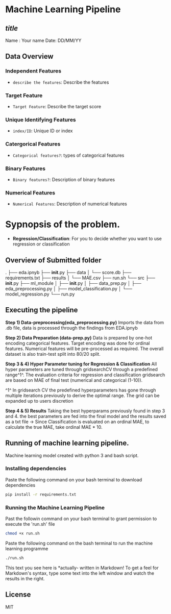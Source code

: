 # Machine Learning Pipeline
## *title*
Name : Your name 
Date​: DD/MM/YY
## Data Overview
### Independent Features
* `describe the features`​: Describe the features
### Target Feature
* `Target Feature`: Describe the target score
### Unique Identifying Features
* `index/ID`: Unique ID or index
### Catergorical Features
* `Categorical features?`: types of categorical features
### Binary Features
* `Binary features?`: Description of binary features
### Numerical Features
* `Numerical Features`: Description of numerical features

# Sypnopsis of the problem. 
* **Regression/Classification**: For you to decide whether you want to use regression or classification

## Overview of Submitted folder
.
├── eda.ipnyb
├── __init__.py
├── data
│   └── score.db
├── requirements.txt
├── results
│   └── MAE.csv
├── run.sh
└── src
    ├── __init__.py
    ├── ml_module
    │   ├── __init__.py
    │   ├── data_prep.py
    │   ├── eda_preprocessing.py
    │   ├── model_classification.py
    │   └── model_regression.py
    └── run.py

## Executing the pipeline
**Step 1) Data-preprocessing(eda_preprocessing.py)**
Imports the data from .db file, data is processed through the findings from EDA.ipnyb

**Step 2) Data Preparation (data-prep.py)**
Data is prepared by one-hot encoding categorical features. Target encoding was done for ordinal features. Numerical features will be pre-processed as required. The overall dataset is also train-test split into 80/20 split.

**Step 3 & 4) Hyper Parameter tuning for Regression & Classification**
All hyper parameters are tuned through gridsearchCV through a predefined range^1^.
The evaluation criteria for regression and classification gridsearch are based on MAE of final test (numerical and categorical (1-10)).

 ^1^ In gridsearch CV the predefined hyperparameters has gone through multiple iterations previously to derive the optimal range. The grid can be expanded up to users discretion

**Step 4 & 5) Results**
Taking the best hyperparams previously found in step 3 and 4. the best parameters are fed into the final model and the results saved as a txt file
-> Since Classification is evaluated on an ordinal MAE, to calculate the true MAE, take ordinal MAE * 10.

## Running of machine learning pipeline.
Machine learning model created with python 3 and bash script.
### Installing dependencies
Paste the following command on your bash terminal to download dependencies
```sh
pip install -r requirements.txt
```
### Running the Machine Learning Pipeline
Past the followin command on your bash terminal to grant permission to execute the 'run.sh' file
```sh
chmod +x run.sh
```
Paste the following command on the bash terminal to run the machine learning programme
```sh
./run.sh
```

This text you see here is *actually- written in Markdown! To get a feel
for Markdown's syntax, type some text into the left window and
watch the results in the right.

## License
MIT
